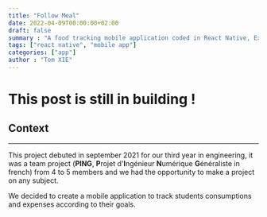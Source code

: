 ```yaml
---
title: "Follow Meal"
date: 2022-04-09T00:00:00+02:00
draft: false
summary : "A food tracking mobile application coded in React Native, Express, MySQL"
tags: ["react native", "mobile app"]
categories: ["app"]
author : "Tom XIE"
---
```


# This post is still in building !

## Context
---

This project debuted in september 2021 for our third year in engineering, it was a team project (**PING**, **P**rojet d'**I**ngénieur **N**umérique **G**énéraliste in french) from 4 to 5 members and we had the opportunity to make a project on any subject.

We decided to create a mobile application to track students consumptions and expenses according to their goals.



